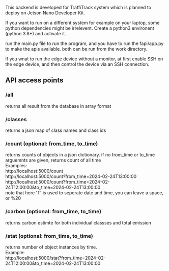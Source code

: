 This backend is developed for TraffiTrack system which is planned to deploy on Jetson Nano Developer Kit.

If you want to run on a different system for example on your laptop, some python dependencies might be irrelevent.
Create a python3 environent (python 3.8+) and activate it.

run the main.py file to run the program, and you have to run the fapi/app.py to make the apis available.
both can be run from the work directory.

If you wnat to run the edge device without a monitor, at first enable SSH on the edge device, and then control the device via an SSH connection.

## API access points

### /all

returns all result from the database in array format

### /classes

returns a json map of class names and class ids

### /count (optional: from_time, to_time)

returns counts of objects in a json dictionary. if no from_time or to_time arguemnts are given, returns count of all time <br>
Examples:
<br>http://localhost:5000/count
<br>http://localhost:5000/count?from_time=2024-02-24T13:00:00
<br>http://localhost:5000/count?from_time=2024-02-24T12:00:00&to_time=2024-02-24T13:00:00
<br>note that here 'T' is used to seperate date and time, you can leave a space, or %20

### /carbon (optional: from_time, to_time)<br>
returns carbon estimte for both individual classses and total emission<br>


### /stat (optional: from_time, to_time)

returns number of object instances by time. 
<br> Example:
<br>http://localhost:5000/stat?from_time=2024-02-24T12:00:00&to_time=2024-02-24T13:00:00
